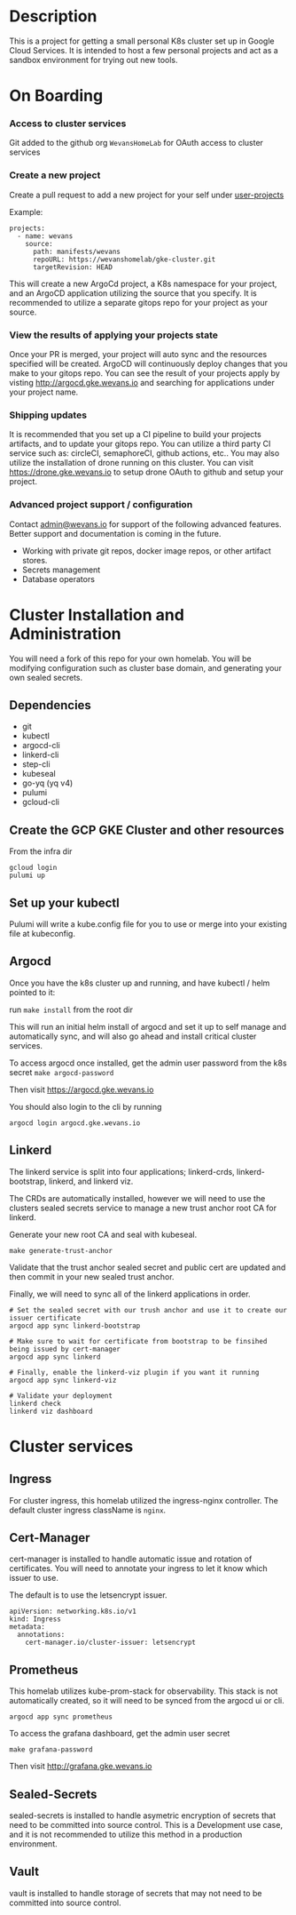 # Description
This is a project for getting a small personal K8s cluster set up in Google Cloud Services. It is intended to host a few personal projects and act as a sandbox environment for trying out new tools.

# On Boarding 
### Access to cluster services
Git added to the github org `WevansHomeLab` for OAuth access to cluster services

### Create a new project
Create a pull request to add a new project for your self under [user-projects](https://wevanshomelab/gke-cluster/blob/main/manifests/user-projects/values.yaml) 

Example:
```
projects:
  - name: wevans
    source:
      path: manifests/wevans
      repoURL: https://wevanshomelab/gke-cluster.git
      targetRevision: HEAD
```
This will create a new ArgoCd project, a K8s namespace for your project, and an ArgoCD application utilizing the source that you specify. It is recommended to utilize a separate gitops repo for your project as your source.

### View the results of applying your projects state
Once your PR is merged, your project will auto sync and the resources specified will be created. ArgoCD will continuously deploy changes that you make to your gitops repo.
You can see the result of your projects apply by visting http://argocd.gke.wevans.io and searching for applications under your project name.

### Shipping updates
It is recommended that you set up a CI pipeline to build your projects artifacts, and to update your gitops repo. You can utilize a third party CI service such as: circleCI, semaphoreCI, github actions, etc.. 
You may also utilize the installation of drone running on this cluster. You can visit https://drone.gke.wevans.io to setup drone OAuth to github and setup your project.

### Advanced project support / configuration
Contact admin@wevans.io for support of the following advanced features. Better support and documentation is coming in the future.
- Working with private git repos, docker image repos, or other artifact stores.
- Secrets management
- Database operators 

# Cluster Installation and Administration
You will need a fork of this repo for your own homelab. You will be modifying configuration such as cluster base domain, and generating your own sealed secrets.

## Dependencies
- git
- kubectl
- argocd-cli
- linkerd-cli
- step-cli
- kubeseal
- go-yq (yq v4)
- pulumi
- gcloud-cli

## Create the GCP GKE Cluster and other resources
From the infra dir
```
gcloud login
pulumi up
```

## Set up your kubectl 
Pulumi will write a kube.config file for you to use or merge into your existing file at kubeconfig.

## Argocd
Once you have the k8s cluster up and running, and have kubectl / helm pointed to it:

run `make install` from the root dir

This will run an initial helm install of argocd and set it up to self manage and automatically sync, and will also go ahead and install critical cluster services.

To access argocd once installed, get the admin user password from the k8s secret `make argocd-password`

Then visit https://argocd.gke.wevans.io

You should also login to the cli by running

```
argocd login argocd.gke.wevans.io
```

## Linkerd
The linkerd service is split into four applications; linkerd-crds, linkerd-bootstrap, linkerd, and linkerd viz.

The CRDs are automatically installed, however we will need to use the clusters sealed secrets service to manage a new trust anchor root CA for linkerd.

Generate your new root CA and seal with kubeseal.
```
make generate-trust-anchor
```

Validate that the trust anchor sealed secret and public cert are updated and then commit in your new sealed trust anchor.

Finally, we will need to sync all of the linkerd applications in order.
```
# Set the sealed secret with our trush anchor and use it to create our issuer certificate
argocd app sync linkerd-bootstrap

# Make sure to wait for certificate from bootstrap to be finsihed being issued by cert-manager
argocd app sync linkerd

# Finally, enable the linkerd-viz plugin if you want it running
argocd app sync linkerd-viz

# Validate your deployment
linkerd check
linkerd viz dashboard
```

# Cluster services
## Ingress
For cluster ingress, this homelab utilized the ingress-nginx controller. The default cluster ingress className is `nginx`.

## Cert-Manager
cert-manager is installed to handle automatic issue and rotation of certificates. You will need to annotate your ingress to let it know which issuer to use.

The default is to use the letsencrypt issuer.
```
apiVersion: networking.k8s.io/v1
kind: Ingress
metadata:
  annotations:
    cert-manager.io/cluster-issuer: letsencrypt
```

## Prometheus
This homelab utilizes kube-prom-stack for observability. This stack is not automatically created, so it will need to be synced from the argocd ui or cli.
```
argocd app sync prometheus
```

To access the grafana dashboard, get the admin user secret
```
make grafana-password
```

Then visit http://grafana.gke.wevans.io

## Sealed-Secrets
sealed-secrets is installed to handle asymetric encryption of secrets that need to be committed into source control. This is a Development use case, and it is not recommended to utilize this method in a production environment.

## Vault
vault is installed to handle storage of secrets that may not need to be committed into source control. 

